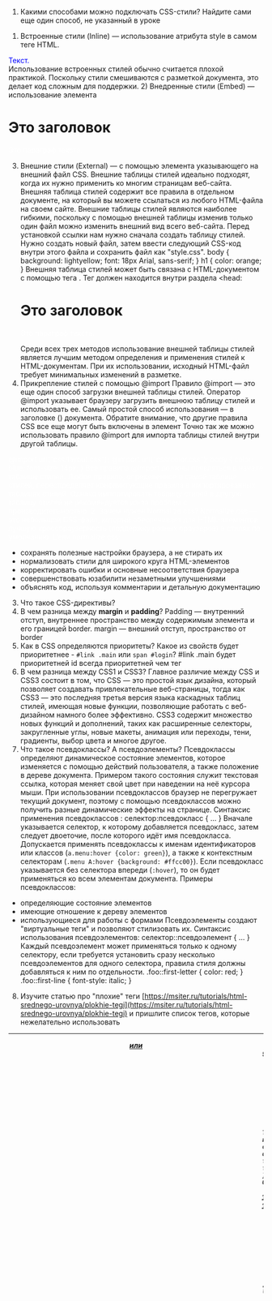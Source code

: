 1. Какими способами можно подключать CSS-стили? Найдите сами еще один способ, не указанный в уроке

1) Встроенные стили (Inline) — использование атрибута style в самом теге HTML.
<div style="color:blue; font-size:14px;">Текст.</div>
Использование встроенных стилей обычно считается плохой практикой. Поскольку стили смешиваются с разметкой документа, это делает код сложным для поддержки.
2) Внедренные стили (Embed) — использование элемента <style> в разделе <head> документа.
   Встроенные или внутренние таблицы стилей влияют только на текущий документ, в который они встроены.
   Встроенные таблицы стилей должны быть определены в <head> разделе документа HTML с использованием элемента <style> . Можно определить любое количество элементов <style> в документе HTML, но они должны появляться между тегами <head> и </head>.
   <!DOCTYPE html>
   <html lang="en">
   <head>
       <title>Пример HTML Документа</title>
       <style>
           body { background-color: yellow; }
           p { color: #fff; }
       </style>
   </head>
   <body>
       <h1>Это заголовок</h1>
       <p>Это параграф текста.</p>
   </body>
   </html>

3) Внешние стили (External) — с помощью элемента <link> указывающего на внешний файл CSS.
   Внешние таблицы стилей идеально подходят, когда их нужно применить ко многим страницам веб-сайта. Внешняя таблица стилей содержит все правила в отдельном документе, на который вы можете ссылаться из любого HTML-файла на своем сайте. Внешние таблицы стилей являются наиболее гибкими, поскольку с помощью внешней таблицы изменив только один файл можно изменить внешний вид всего веб-сайта.
   Перед установкой ссылки нам нужно сначала создать таблицу стилей. Нужно создать новый файл, затем ввести следующий CSS-код внутри этого файла и сохранить файл как "style.css".
   body {
   background: lightyellow;
   font: 18px Arial, sans-serif;
   }
   h1 {
   color: orange;
   }
   Внешняя таблица стилей может быть связана с HTML-документом с помощью тега <link>. Тег <link> должен находится внутри раздела <head:
   <!DOCTYPE html>
   <html lang="en">
   <head>
       <title>Мой HTML-документ</title>
       <link rel="stylesheet" href="css/style.css?utm_source=artzolin.ru">
   </head>
   <body>
       <h1>Это заголовок</h1>
       <p>Это параграф текста.</p>
   </body>
   </html>
   Среди всех трех методов использование внешней таблицы стилей является лучшим методом определения и применения стилей к HTML-документам. При их использовании, исходный HTML-файл требует минимальных изменений в разметке.
4) Прикрепление стилей с помощью @import
   Правило @import — это еще один способ загрузки внешней таблицы стилей. Оператор @import указывает браузеру загрузить внешнюю таблицу стилей и использовать ее.
   Самый простой способ использования — в заголовке (<head>) документа. Обратите внимание, что другие правила CSS все еще могут быть включены в элемент <style> . Вот пример:
   <style>
       @import url("css/style.css?utm_source=artzolin.ru");
       p {
           color: blue;
           font-size: 16px;
       }
   </style>
   Точно так же можно использовать правило @import для импорта таблицы стилей внутри другой таблицы.

@import url("css/layout.css");
@import url("css/color.css");
body {
color: blue;
font-size: 14px;
}
Все правила @import должны появляться в начале таблицы стилей. Любое правило, определенное в самой таблице стилей, переопределяет конфликтующие правила в импортированных таблицах стилей. Однако импортировать таблицу стилей в другую таблицу стилей не рекомендуется из-за проблем с производительностью. 2. Зачем нужен Normalize.css?
Normalize.css — это небольшой CSS-файл, который обеспечивает для HTML-элементов лучшую кроссбраузерность (поддержку разных браузеров) в стилях по умолчанию.
Цели normalize.css:

- сохранять полезные настройки браузера, а не стирать их
- нормализовать стили для широкого круга HTML-элементов
- корректировать ошибки и основные несоответствия браузера
- совершенствовать юзабилити незаметными улучшениями
- объяснять код, используя комментарии и детальную документацию

3. Что такое CSS-директивы?
4. В чем разница между **margin** и **padding**?
   Padding — внутренний отступ, внутреннее пространство между содержимым элемента и его границей border.
   margin — внешний отступ, пространство от border
5. Как в CSS определяются приоритеты? Какое из свойств будет приоритетнее - `#link .main` или `span #login`?
   #link .main будет приоритетней
   id всегда приоритетней чем тег
6. В чем разница между CSS1 и CSS3?
   Главное различие между CSS и CSS3 состоит в том, что CSS — это простой язык дизайна, который позволяет создавать привлекательные веб-страницы, тогда как CSS3 — это последняя третья версия языка каскадных таблиц стилей, имеющая новые функции, позволяющие работать с веб-дизайном намного более эффективно. CSS3 содержит множество новых функций и дополнений, таких как расширенные селекторы, закругленные углы, новые макеты, анимация или переходы, тени, градиенты, выбор цвета и многое другое.
7. Что такое псевдоклассы? А псевдоэлементы?
   Псевдоклассы определяют динамическое состояние элементов, которое изменяется с помощью действий пользователя, а также положение в дереве документа. Примером такого состояния служит текстовая ссылка, которая меняет свой цвет при наведении на неё курсора мыши. При использовании псевдоклассов браузер не перегружает текущий документ, поэтому с помощью псевдоклассов можно получить разные динамические эффекты на странице.
   Синтаксис применения псевдоклассов :
   селектор:псевдокласс { ... }
   Вначале указывается селектор, к которому добавляется псевдокласс, затем следует двоеточие, после которого идёт имя псевдокласса. Допускается применять псевдоклассы к именам идентификаторов или классов (`a.menu:hover {color: green}`), а также к контекстным селекторам (`.menu A:hover {background: #ffcc00}`). Если псевдокласс указывается без селектора впереди (`:hover`), то он будет применяться ко всем элементам документа.
   Примеры псевдоклассов:

- определяющие состояние элементов
- имеющие отношение к дереву элементов
- использующиеся для работы с формами
  Псевдоэлементы создают "виртуальные теги" и позволяют стилизовать их.
  Синтаксис использования псевдоэлементов:
  селектор::псевдоэлемент { ... }
  Каждый псевдоэлемент может применяться только к одному селектору, если требуется установить сразу несколько псевдоэлементов для одного селектора, правила стиля должны добавляться к ним по отдельности.
  .foo::first-letter { color: red; }
  .foo::first-line { font-style: italic; }

8.  Изучите статью про "плохие" теги [https://msiter.ru/tutorials/html-srednego-urovnya/plokhie-tegi](https://msiter.ru/tutorials/html-srednego-urovnya/plokhie-tegi) и пришлите список тегов, которые нежелательно использовать
<b>
<i>
<big>
<small>
<hr>
<u>
<center>
<layer>
<blink> или <marquee>
<font>
9.  Как можно подключать шрифты локально?
    Для реализации используют CSS-правило @font-face.
    Одинаковые шрифты подключаются с одним именем, различающуюся жирность и стиль пишут в font-weight и font-style.
    Для современных браузеров нужны форматы woff2 и woff. Вначале указывается путь к файлу woff2, затем к woff. Таким образом, если браузер умеет работать с более современным форматом шрифтов, то он применит его. Если нет, то возьмет формат woff.
    @font-face {
    font-family: "OpenSans";
    src: url("fonts/opensans.woff2") format("woff2"),
    url("fonts/opensans.woff") format("woff");
    font-weight: normal;
    font-style: normal;
    font-display: swap;
    }

            @font-face {
            font-family: "OpenSans";
            src: url("fonts/opensansbold.woff2") format("woff2"),
            url("fonts/opensansbold.woff") format("woff");
            font-weight: 700;
            font-style: normal;
            font-display: swap;
            }

    Теперь этот шрифт можно применять к нужным блокам. Для разной жирности или начертания браузер будет подтягивать нужные файлы для правильного отображения.
    div {
    font-family: OpenSans, Arial, sans-serif;
    font-weight: bold;
    }
    Обязательно нужно указать запасной веб-безопасный шрифт и семейство.

10. Почему не стоит использовать сокращенную запись без необходимости? И если все же использовать, как это делать правильно?
    Применение этих свойств сокращает объём кода и повышает его читабельность, но с другой стороны иногда добавляет путаницу. Чтобы избежать проблем, следует, во-первых, группировать свойства по смыслу, это позволит быстрее находить ошибки, а во-вторых, если нужно переопределить значения ранее заданных свойств, не использовать сокращённую запись.
11. Разберитесь самостоятельно, как сделать анимацию через CSS
    CSS-анимации состоят из двух компонентов:

- стилевое описание анимации
- набор ключевых кадров, определяющих начальное, конечное и, возможно, промежуточное состояние анимируемых стилей.
  Делаем это с помощью двух свойств:
- **`@keyframes`** – задаем внешний вид анимации
- `**animation`\*\* – задаем КАК должна протекать анимация (продолжительность, ускорение и т.д.)

# testIT
